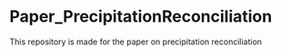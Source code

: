 # Paper_PrecipitationReconciliation
This repository is made for the paper on precipitation reconciliation
